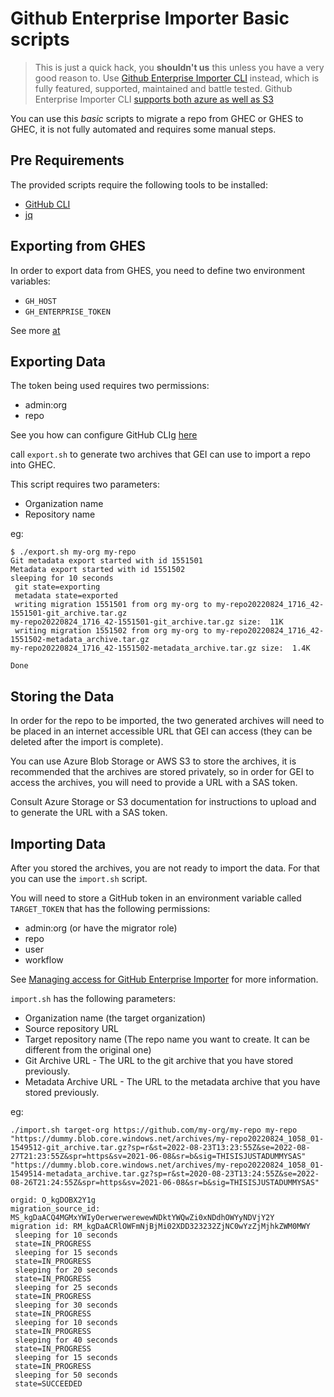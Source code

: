 # Github Enterprise Importer Basic scripts

> This is just a quick hack, you **shouldn't us** this unless you have a very good reason to. Use [Github Enterprise Importer CLI](https://github.com/github/gh-gei) instead, which is fully featured, supported, maintained and battle tested. Github Enterprise Importer CLI [supports both azure as well as S3](https://docs.github.com/en/early-access/enterprise-importer/migrating-repositories-with-github-enterprise-importer/migrating-repositories-to-github-enterprise-cloud/migrating-repositories-from-github-enterprise-server-to-github-enterprise-cloud#step-5-set-up-blob-storage)

You can use this _basic_ scripts to migrate a repo from GHEC or GHES to GHEC, it is not fully automated and requires some manual steps.

## Pre Requirements

The provided scripts require the following tools to be installed:

- [GitHub CLI](https://cli.github.com/)
- [jq](https://stedolan.github.io/jq/)

## Exporting from GHES

In order to export data from GHES, you need to define two environment variables: 

- `GH_HOST`
- `GH_ENTERPRISE_TOKEN`

See more [at](https://cli.github.com/manual/#github-enterprise)

## Exporting Data

The token being used requires two permissions:

- admin:org
- repo

See you how can configure GitHub CLIg [here](https://cli.github.com/manual/#configuration)

call `export.sh` to generate two archives that GEI can use to import a repo into GHEC.

This script requires two parameters:

- Organization name
- Repository name

eg:

```console
$ ./export.sh my-org my-repo
Git metadata export started with id 1551501
Metadata export started with id 1551502
sleeping for 10 seconds
 git state=exporting
 metadata state=exported
 writing migration 1551501 from org my-org to my-repo20220824_1716_42-1551501-git_archive.tar.gz
my-repo20220824_1716_42-1551501-git_archive.tar.gz size:  11K
 writing migration 1551502 from org my-org to my-repo20220824_1716_42-1551502-metadata_archive.tar.gz
my-repo20220824_1716_42-1551502-metadata_archive.tar.gz size:  1.4K

Done
```

## Storing the Data

In order for the repo to be imported, the two generated archives will need to be placed in an internet accessible URL that GEI can access (they can be deleted after the import is complete).

You can use Azure Blob Storage or AWS S3 to store the archives, it is recommended that the archives are stored privately, so in order for GEI to access the archives, you will need to provide a URL with a SAS token.

Consult Azure Storage or S3 documentation for instructions to upload and to generate the URL with a SAS token.

## Importing Data

After you stored the archives, you are not ready to import the data. For that you can use the `import.sh` script.

You will need to store a GitHub token in an environment variable called `TARGET_TOKEN` that has the following permissions:

- admin:org (or have the migrator role)
- repo
- user
- workflow

See [Managing access for GitHub Enterprise Importer](https://docs.github.com/en/early-access/github/migrating-with-github-enterprise-importer/running-a-migration-with-github-enterprise-importer/managing-access-for-github-enterprise-importer#about-required-access-for-github-enterprise-importer) for more information.

`import.sh` has the following parameters:

- Organization name (the target organization)
- Source repository URL
- Target repository name (The repo name you want to create. It can be different from the original one)
- Git Archive URL - The URL to the git archive that you have stored previously.
- Metadata Archive URL - The URL to the metadata archive that you have stored previously.

eg:

```console
./import.sh target-org https://github.com/my-org/my-repo my-repo "https://dummy.blob.core.windows.net/archives/my-repo20220824_1058_01-1549512-git_archive.tar.gz?sp=r&st=2022-08-23T13:23:55Z&se=2022-08-27T21:23:55Z&spr=https&sv=2021-06-08&sr=b&sig=THISISJUSTADUMMYSAS" "https://dummy.blob.core.windows.net/archives/my-repo20220824_1058_01-1549514-metadata_archive.tar.gz?sp=r&st=2020-08-23T13:24:55Z&se=2022-08-26T21:24:55Z&spr=https&sv=2021-06-08&sr=b&sig=THISISJUSTADUMMYSAS"

orgid: O_kgDOBX2Y1g
migration_source_id: MS_kgDaACQ4MGMxYWIyOerwerwerewewNDktYWQwZi0xNDdhOWYyNDVjY2Y
migration id: RM_kgDaACRlOWFmNjBjMi02XDD323232ZjNC0wYzZjMjhkZWM0MWY
 sleeping for 10 seconds
 state=IN_PROGRESS
 sleeping for 15 seconds
 state=IN_PROGRESS
 sleeping for 20 seconds
 state=IN_PROGRESS
 sleeping for 25 seconds
 state=IN_PROGRESS
 sleeping for 30 seconds
 state=IN_PROGRESS
 sleeping for 10 seconds
 state=IN_PROGRESS
 sleeping for 40 seconds
 state=IN_PROGRESS
 sleeping for 15 seconds
 state=IN_PROGRESS
 sleeping for 50 seconds
 state=SUCCEEDED
```

